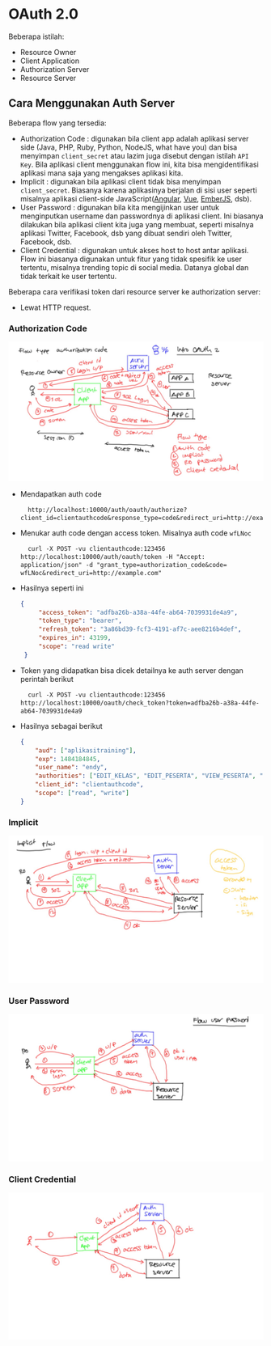 # OAuth 2.0 #

Beberapa istilah:

* Resource Owner
* Client Application
* Authorization Server
* Resource Server

## Cara Menggunakan Auth Server ##

Beberapa flow yang tersedia:

* Authorization Code : digunakan bila client app adalah aplikasi server side (Java, PHP, Ruby, Python, NodeJS, what have you) dan bisa menyimpan `client_secret` atau lazim juga disebut dengan istilah `API Key`. Bila aplikasi client menggunakan flow ini, kita bisa mengidentifikasi aplikasi mana saja yang mengakses aplikasi kita.
* Implicit : digunakan bila aplikasi client tidak bisa menyimpan `client_secret`. Biasanya karena aplikasinya berjalan di sisi user seperti misalnya aplikasi client-side JavaScript([Angular](https://angular.io), [Vue](https://vuejs.org/), [EmberJS](http://emberjs.com/), dsb).
* User Password : digunakan bila kita mengijinkan user untuk menginputkan username dan passwordnya di aplikasi client. Ini biasanya dilakukan bila aplikasi client kita juga yang membuat, seperti misalnya aplikasi Twitter, Facebook, dsb yang dibuat sendiri oleh Twitter, Facebook, dsb.
* Client Credential : digunakan untuk akses host to host antar aplikasi. Flow ini biasanya digunakan untuk fitur yang tidak spesifik ke user tertentu, misalnya trending topic di social media. Datanya global dan tidak terkait ke user tertentu.

Beberapa cara verifikasi token dari resource server ke authorization server:

* Lewat HTTP request.

### Authorization Code ###

![Flow Authorization Code](img/oauth-authcode.jpg)

* Mendapatkan auth code

        http://localhost:10000/auth/oauth/authorize?client_id=clientauthcode&response_type=code&redirect_uri=http://example.com

* Menukar auth code dengan access token. Misalnya auth code `wfLNoc`

        curl -X POST -vu clientauthcode:123456 http://localhost:10000/auth/oauth/token -H "Accept: application/json" -d "grant_type=authorization_code&code= wfLNoc&redirect_uri=http://example.com"

* Hasilnya seperti ini

   ```json
   {
        "access_token": "adfba26b-a38a-44fe-ab64-7039931de4a9",
        "token_type": "bearer",
        "refresh_token": "3a86bd39-fcf3-4191-af7c-aee8216b4def",
        "expires_in": 43199,
        "scope": "read write"
    }
   ```
* Token yang didapatkan bisa dicek detailnya ke auth server dengan perintah berikut

        curl -X POST -vu clientauthcode:123456 http://localhost:10000/oauth/check_token?token=adfba26b-a38a-44fe-ab64-7039931de4a9

* Hasilnya sebagai berikut

    ```json
    {
        "aud": ["aplikasitraining"],
        "exp": 1484184845,
        "user_name": "endy",
        "authorities": ["EDIT_KELAS", "EDIT_PESERTA", "VIEW_PESERTA", "VIEW_KELAS"],
        "client_id": "clientauthcode",
        "scope": ["read", "write"]
    }
    ```

### Implicit  ###

![Flow Implicit](img/oauth-implicit.jpg)

### User Password ###

![Flow User Password](img/oauth-user-password.jpg)

### Client Credential ###

![Flow Client Credential](img/oauth-client-cred.jpg)
